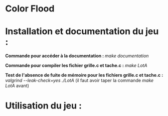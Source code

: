 # Color Flood

# Installation et documentation du jeu :

<b>Commande pour accéder à la documentation : </b>
<em>make documentation</em>


<b>Commande pour compiler les fichier grille.c et tache.c :</b>
<em>make LotA</em>


<b>Test de l'absence de fuite de mémoire pour les fichiers grille.c et tache.c : </b>
<em> valgrind --leak-check=yes ./LotA </em> (il faut avoir taper la commande <em>make LotA</em> avant)



# Utilisation du jeu :


